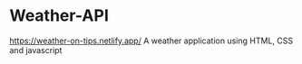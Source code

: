 # Weather-API
https://weather-on-tips.netlify.app/
A weather application using HTML, CSS and javascript
